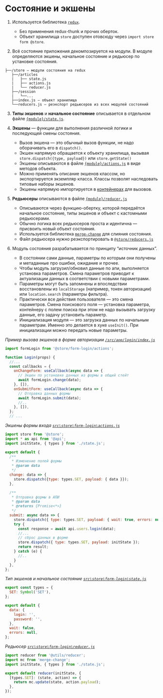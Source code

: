 # Состояние и экшены

1. Используется библиотека [`redux`](https://redux.js.org).
    - Без применения redux-thunk и прочих оберток.
    - Объект хранилища `store` доступен отовсюду через `import store form @store`.

2. Всё состояние приложения декомпозируется на модули. В модуле определяются экшены, начальное состояние и редьюсер по установке состояния.

```
├──/store — модули состояния на redux
   ├──/articles
   |   ├── state.js
   |   ├── actions.js 
   |   └── reducer.js
   ├──/session 
   |   └──...
   ├──index.js — объект хранилища
   └──reducers.js — реэкспорт редьюсеров из всех модулей состояний

```
3. **Типы экшенов** и **начальное состояние** описывается в отдельном файле [`{module}/state.js`](https://github.com/ylabio/react-skeleton/blob/master/src/store/articles/state.js).

4. **Экшены** — функции для выполнения различной логики и последующей смены состояния.
    - Вызов экшена — это обычный вызов функции, не надо оборачивать его в `dispatch()`.
    - Экшен напрямую обращается к объекту хранилища, вызывая `store.dispatch({type, payload})` или `store.getState()`
    - Экшены описываются в файле [`{module}/actions.js`](https://github.com/ylabio/react-skeleton/blob/master/src/store/articles/actions.js) в виде методов объекта. 
    - Можно применять описание экшенов классом, но экспортируется экземпляр класса. Классы позволят наследовать типовые наборы экшенов.
    - Экшены напрямую импортируется в [контейнерах](/docs/check/container.md) для вызовов.

5. **Редьюсеры** описываются в файле [`{module}/reducer.js`](https://github.com/ylabio/react-skeleton/blob/master/src/store/articles/reducer.js)
    - Описываются через функцию-обертку, которой передаётся начальное состояние, типы экшенов и объект с кастомными редьюсерами. 
    - Обычно логика всех редьюсеров проста и идентична —  присвоить новый объект состояния. 
    - Используется библиотека [`merge-change`](https://www.npmjs.com/package/merge-change) для слияния состояния.
    - Файл редьюсера нужно реэкспортировать в [`@store/reducers.js`](https://github.com/ylabio/react-skeleton/blob/master/src/store/reducers.js)

6. Модуль состояния разрабатывается по принципу “источник данных”.
    - В состоянии сами данные, параметры по которым они получены и метаданные про ошибки, ожидание и прочее.
    - Чтобы модуль загрузил/обновил данные по апи, выполняется установка параметров. Смена параметров приводит к актуализации данных в соответствии с новыми параметрами. 
    - Параметры могут быть запомнены и впоследствии восстановлены из `localStorage` (например, токен авторизации) или `location.search` (параметры фильтра).
    - Практически все действия пользователя — это смена параметров. Смена поискового поля — установка параметра, контейнеру с полем поиска при этом не надо вызывать загрузку данные, его задачу установить параметр.
    - Инициализация модуля — это загрузка данных по начальным параметрам. Именно это делается в хуке `useInit()`. При инициализации можно передать новые параметры.

*Пример вызова экшенов в форме авторизации [`/src/app/login/index.js`](https://github.com/ylabio/react-skeleton/blob/master/src/app/login/index.js)*
```js
import formLogin from '@store/form-login/actions';

function Login(props) {
  //...
  const callbacks = {
    onChangeForm: useCallback(async data => {
      // Экшен по установке данных из формы в общий стейт
      await formLogin.change(data);
    }, []),
    onSubmitForm: useCallback(async data => {
      // Отправка данных формы
      await formLogin.submit(data);
      //..
    }, []),
  };
  // ...
```

*Экшены формы входа [`src\store\form-login\actions.js`](https://github.com/ylabio/react-skeleton/blob/master/src/store/form-login/actions.js)*
```js
import store from '@store';
import * as api from '@api';
import initState, { types } from './state.js';

export default {
  /**
   * Изменение полей формы
   * @param data
   */
  change: data => {
    store.dispatch({type: types.SET, payload: { data }});
  },

  /**
   * Отправка формы в АПИ
   * @param data
   * @returns {Promise<*>}
   */
  submit: async data => {
    store.dispatch({ type: types.SET, payload: { wait: true, errors: null } });
    try {
      const response = await api.users.login(data);
      //...
      // сброс данных в форме
      store.dispatch({ type: types.SET, payload: initState });
      return result;
    } catch (e) {
      //..
    }
  },
};
```

*Тип экшенов и начальное состояние [`src\store\form-login\state.js`](https://github.com/ylabio/react-skeleton/blob/master/src/store/form-login/state.js)*
```js
export const types = {
  SET: Symbol('SET'),
};

export default {
  data: {
    login: '',
    password: '',
  },
  wait: false,
  errors: null,
};
```

*Редьюсер [`src\store\form-login\reducer.js`](https://github.com/ylabio/react-skeleton/blob/master/src/store/form-login/reducer.js)*
```js
import reducer from '@utils/reducer';
import mc from 'merge-change';
import initState, { types } from './state.js';

export default reducer(initState, {
  [types.SET]: (state, action) => {
    return mc.update(state, action.payload);
  },
});
```
